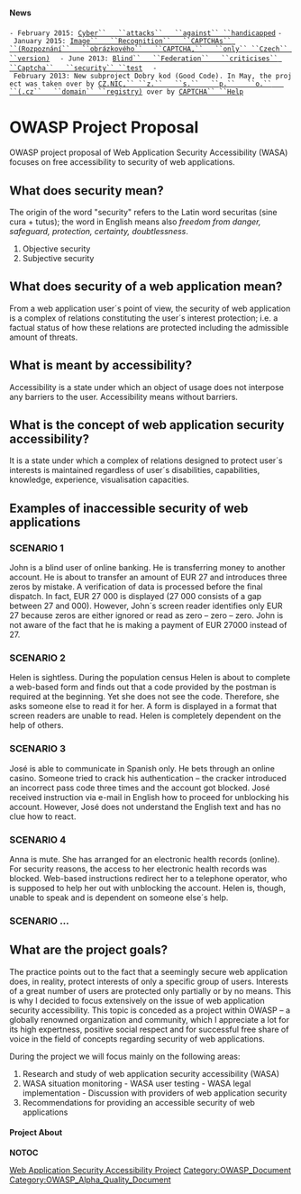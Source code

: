#### News

`- February 2015: `[`Cyber``   ``attacks``   ``against``
 ``handicapped`](http://en.blog.nic.cz/2015/02/17/cyber-attacks-against-handicapped/)
`- January 2015: `[`Image``   ``Recognition``   ``CAPTCHAs``
 ``(Rozpoznání``   ``obrázkového``   ``CAPTCHA,``   ``only``
 ``Czech``
 ``version)`](https://www.captchahelp.cz/rozpoznani_obrazkoveho_captcha)` `
` - June 2013: `[`Blind``   ``Federation``   ``criticises``
 ``Captcha``   ``security``
 ``test`](http://www.bbc.co.uk/news/technology-22754006)` `
` - February 2013: New subproject Dobry kod (Good Code). In May, the project was taken over by `[`CZ.NIC,``
 ``z.``   ``s.``   ``p.``   ``o.``   ``(.cz``   ``domain``
 ``registry)`](http://www.nic.cz/)` over by `[`CAPTCHA``
 ``Help`](https://www.captchahelp.cz/)

# OWASP Project Proposal

OWASP project proposal of Web Application Security Accessibility (WASA)
focuses on free accessibility to security of web applications.

## What does security mean?

The origin of the word "security" refers to the Latin word securitas
(sine cura + tutus); the word in English means also *freedom from
danger, safeguard, protection, certainty, doubtlessness*.

1.  Objective security
2.  Subjective security

## What does security of a web application mean?

From a web application user´s point of view, the security of web
application is a complex of relations constituting the user´s interest
protection; i.e. a factual status of how these relations are protected
including the admissible amount of threats.

## What is meant by accessibility?

Accessibility is a state under which an object of usage does not
interpose any barriers to the user. Accessibility means without
barriers.

## What is the concept of web application security accessibility?

It is a state under which a complex of relations designed to protect
user´s interests is maintained regardless of user´s disabilities,
capabilities, knowledge, experience, visualisation capacities.

## Examples of inaccessible security of web applications

### SCENARIO 1

John is a blind user of online banking. He is transferring money to
another account. He is about to transfer an amount of EUR 27 and
introduces three zeros by mistake. A verification of data is processed
before the final dispatch. In fact, EUR 27 000 is displayed (27 000
consists of a gap between 27 and 000). However, John´s screen reader
identifies only EUR 27 because zeros are either ignored or read as zero
– zero – zero. John is not aware of the fact that he is making a
payment of EUR 27000 instead of 27.

### SCENARIO 2

Helen is sightless. During the population census Helen is about to
complete a web-based form and finds out that a code provided by the
postman is required at the beginning. Yet she does not see the code.
Therefore, she asks someone else to read it for her. A form is displayed
in a format that screen readers are unable to read. Helen is completely
dependent on the help of others.

### SCENARIO 3

José is able to communicate in Spanish only. He bets through an online
casino. Someone tried to crack his authentication – the cracker
introduced an incorrect pass code three times and the account got
blocked. José received instruction via e-mail in English how to proceed
for unblocking his account. However, José does not understand the
English text and has no clue how to react.

### SCENARIO 4

Anna is mute. She has arranged for an electronic health records
(online). For security reasons, the access to her electronic health
records was blocked. Web-based instructions redirect her to a telephone
operator, who is supposed to help her out with unblocking the account.
Helen is, though, unable to speak and is dependent on someone else´s
help.

### SCENARIO ...

## What are the project goals?

The practice points out to the fact that a seemingly secure web
application does, in reality, protect interests of only a specific group
of users. Interests of a great number of users are protected only
partially or by no means. This is why I decided to focus extensively on
the issue of web application security accessibility. This topic is
conceded as a project within OWASP – a globally renowned organization
and community, which I appreciate a lot for its high expertness,
positive social respect and for successful free share of voice in the
field of concepts regarding security of web applications.

During the project we will focus mainly on the following areas:

1.  Research and study of web application security accessibility (WASA)
2.  WASA situation monitoring
    \- WASA user testing
    \- WASA legal implementation
    \- Discussion with providers of web application security
3.  Recommendations for providing an accessible security of web
    applications



#### Project About

__NOTOC__ <headertabs />

[Web Application Security Accessibility
Project](Category:OWASP_Project "wikilink")
[Category:OWASP_Document](Category:OWASP_Document "wikilink")
[Category:OWASP_Alpha_Quality_Document](Category:OWASP_Alpha_Quality_Document "wikilink")